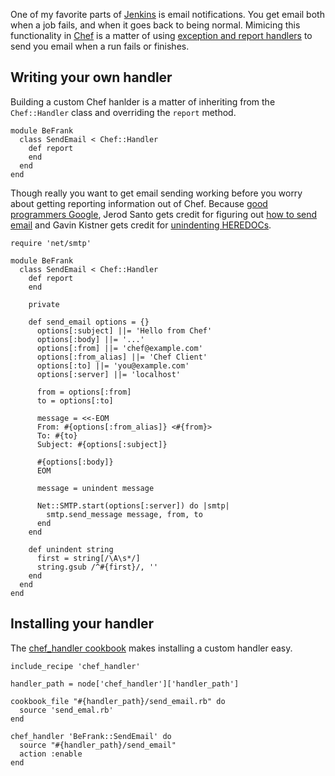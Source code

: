 <!--
title: Get email when Chef runs fail
created: 27 February 2013 - 3:31 am
updated: 27 February 2013 - 5:00 am
publish: 5 March 2013
slug: chef-handlers
tags: coding, chef
-->

One of my favorite parts of [Jenkins][] is email notifications. You get email
both when a job fails, and when it goes back to being normal. Mimicing this
functionality in [Chef][] is a matter of using [exception and report handlers][]
to send you email when a run fails or finishes.

## Writing your own handler ##

Building a custom Chef hanlder is a matter of inheriting from the
`Chef::Handler` class and overriding the `report` method.

    module BeFrank
      class SendEmail < Chef::Handler
        def report
        end
      end
    end

Though really you want to get email sending working before you worry about
getting reporting information out of Chef. Because [good programmers Google][],
Jerod Santo gets credit for figuring out [how to send email][] and Gavin Kistner
gets credit for [unindenting HEREDOCs][].

    require 'net/smtp'

    module BeFrank
      class SendEmail < Chef::Handler
        def report
        end

        private

        def send_email options = {}
          options[:subject] ||= 'Hello from Chef'
          options[:body] ||= '...'
          options[:from] ||= 'chef@example.com'
          options[:from_alias] ||= 'Chef Client'
          options[:to] ||= 'you@example.com'
          options[:server] ||= 'localhost'

          from = options[:from]
          to = options[:to]

          message = <<-EOM
          From: #{options[:from_alias]} <#{from}>
          To: #{to}
          Subject: #{options[:subject]}

          #{options[:body]}
          EOM

          message = unindent message

          Net::SMTP.start(options[:server]) do |smtp|
            smtp.send_message message, from, to
          end
        end

        def unindent string
          first = string[/\A\s*/]
          string.gsub /^#{first}/, ''
        end
      end
    end

## Installing your handler ##

The [chef_handler cookbook][] makes installing a custom handler easy.

    include_recipe 'chef_handler'

    handler_path = node['chef_handler']['handler_path']

    cookbook_file "#{handler_path}/send_email.rb" do
      source 'send_emal.rb'
    end

    chef_handler 'BeFrank::SendEmail' do
      source "#{handler_path}/send_email"
      action :enable
    end


[Jenkins]: http://jenkins-ci.org/ "Various (Jenkins CI): Jenkins is an extendable open source continuous integration server."
[Chef]: http://opscode.com/chef "Various (Opscode): Chef is an open-source automation platform built to address the hardest infrastructure challenges on the planet."
[exception and report handlers]: http://docs.opscode.com/essentials_handlers.html "Various (Opscode): About Exception and Report Handlers"
[good programmers Google]: http://blog.framebase.io/post/43973262180/the-best-programmers-are-the-quickest-to-google "Vu Tran (Framebase.io): The best programmers are the quickest to Google"
[how to send email]: http://blog.jerodsanto.net/2009/02/a-simple-ruby-method-to-send-emai/ "Jerod Santo: A simple Ruby method to send email"
[unindenting HEREDOCs]: http://stackoverflow.com/questions/3772864/how-do-i-remove-leading-whitespace-chars-from-ruby-heredoc "Various (Stack Overflow): How do I remove whitespace chars from Ruby HEREDOC?"
[chef_handler cookbook]: http://community.opscode.com/cookbooks/chef_handler "Various (Opscode): A cookbook for distributing and enabling Chef Execption and Report handlers"
